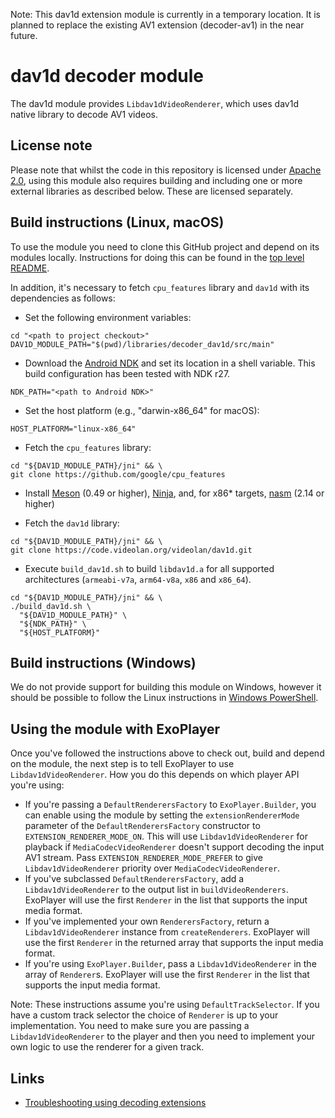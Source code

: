 Note: This dav1d extension module is currently in a temporary location. It is
planned to replace the existing AV1 extension (decoder-av1) in the near future.

# dav1d decoder module

The dav1d module provides `Libdav1dVideoRenderer`, which uses dav1d native
library to decode AV1 videos.

## License note

Please note that whilst the code in this repository is licensed under
[Apache 2.0][], using this module also requires building and including one or
more external libraries as described below. These are licensed separately.

[Apache 2.0]: ../../LICENSE

## Build instructions (Linux, macOS)

To use the module you need to clone this GitHub project and depend on its
modules locally. Instructions for doing this can be found in the
[top level README][].

In addition, it's necessary to fetch `cpu_features` library and `dav1d` with its
dependencies as follows:

*   Set the following environment variables:

```
cd "<path to project checkout>"
DAV1D_MODULE_PATH="$(pwd)/libraries/decoder_dav1d/src/main"
```

*   Download the [Android NDK][] and set its location in a shell variable. This
    build configuration has been tested with NDK r27.

```
NDK_PATH="<path to Android NDK>"
```

*   Set the host platform (e.g., "darwin-x86_64" for macOS):

```
HOST_PLATFORM="linux-x86_64"
```

*   Fetch the `cpu_features` library:

```
cd "${DAV1D_MODULE_PATH}/jni" && \
git clone https://github.com/google/cpu_features
```

*   Install [Meson][] (0.49 or higher), [Ninja][], and, for x86* targets,
    [nasm][] (2.14 or higher)

*   Fetch the `dav1d` library:

```
cd "${DAV1D_MODULE_PATH}/jni" && \
git clone https://code.videolan.org/videolan/dav1d.git
```

*   Execute `build_dav1d.sh` to build `libdav1d.a` for all supported
    architectures (`armeabi-v7a`, `arm64-v8a`, `x86` and `x86_64`).

```
cd "${DAV1D_MODULE_PATH}/jni" && \
./build_dav1d.sh \
  "${DAV1D_MODULE_PATH}" \
  "${NDK_PATH}" \
  "${HOST_PLATFORM}"
```

[top level README]: ../../README.md
[Android NDK]: https://developer.android.com/tools/sdk/ndk/index.html
[Meson]: https://mesonbuild.com/
[Ninja]: https://ninja-build.org/
[nasm]: https://nasm.us/

## Build instructions (Windows)

We do not provide support for building this module on Windows, however it should
be possible to follow the Linux instructions in [Windows PowerShell][].

[Windows PowerShell]: https://docs.microsoft.com/en-us/powershell/scripting/getting-started/getting-started-with-windows-powershell

## Using the module with ExoPlayer

Once you've followed the instructions above to check out, build and depend on
the module, the next step is to tell ExoPlayer to use `Libdav1dVideoRenderer`.
How you do this depends on which player API you're using:

*   If you're passing a `DefaultRenderersFactory` to `ExoPlayer.Builder`, you
    can enable using the module by setting the `extensionRendererMode` parameter
    of the `DefaultRenderersFactory` constructor to
    `EXTENSION_RENDERER_MODE_ON`. This will use `Libdav1dVideoRenderer` for
    playback if `MediaCodecVideoRenderer` doesn't support decoding the input AV1
    stream. Pass `EXTENSION_RENDERER_MODE_PREFER` to give
    `Libdav1dVideoRenderer` priority over `MediaCodecVideoRenderer`.
*   If you've subclassed `DefaultRenderersFactory`, add a
    `Libdav1dVideoRenderer` to the output list in `buildVideoRenderers`.
    ExoPlayer will use the first `Renderer` in the list that supports the input
    media format.
*   If you've implemented your own `RenderersFactory`, return a
    `Libdav1dVideoRenderer` instance from `createRenderers`. ExoPlayer will use
    the first `Renderer` in the returned array that supports the input media
    format.
*   If you're using `ExoPlayer.Builder`, pass a `Libdav1dVideoRenderer` in the
    array of `Renderer`s. ExoPlayer will use the first `Renderer` in the list
    that supports the input media format.

Note: These instructions assume you're using `DefaultTrackSelector`. If you have
a custom track selector the choice of `Renderer` is up to your implementation.
You need to make sure you are passing a `Libdav1dVideoRenderer` to the player
and then you need to implement your own logic to use the renderer for a given
track.

## Links

*   [Troubleshooting using decoding extensions][]

[Troubleshooting using decoding extensions]: https://developer.android.com/media/media3/exoplayer/troubleshooting#how-can-i-get-a-decoding-library-to-load-and-be-used-for-playback
